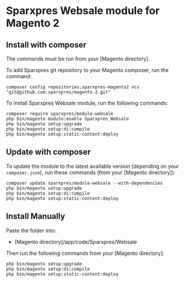 # Sparxpres Websale module for Magento 2

## Install with composer

The commands must be run from your [Magento directory].

To add Sparxpres git repository to your Magento composer, run the command:

```
composer config repositories.sparxpres-magento2 vcs "git@github.com:sparxpres/magento-2.git"
```

To install Sparxpres Websale module, run the following commands:

```
composer require sparxpres/module-websale
php bin/magento module:enable Sparxpres_Websale
php bin/magento setup:upgrade
php bin/magento setup:di:compile
php bin/magento setup:static-content:deploy
```

## Update with composer

To update the module to the latest available version (depending on your `composer.json`), run these commands (from your [Magento directory]):

```
composer update sparxpres/module-websale --with-dependencies
php bin/magento setup:upgrade
php bin/magento setup:di:compile
php bin/magento setup:static-content:deploy
```

##  Install Manually

Paste the folder into:
- [Magento directory]/app/code/Sparxpres/Websale

Then run the following commands from your [Magento directory]:
```
php bin/magento setup:upgrade
php bin/magento setup:di:compile
php bin/magento setup:static-content:deploy
```
